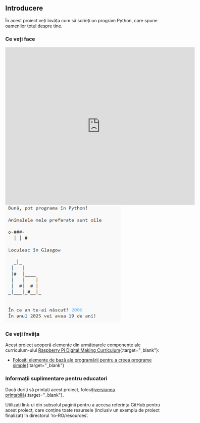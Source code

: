 ## Introducere

În acest proiect veți învăța cum să scrieți un program Python, care spune oamenilor totul despre tine.

### Ce veți face

<div class="trinket">
  <iframe src="https://trinket.io/embed/python/c85bbdc36d?outputOnly=true&start=result" width="600" height="500" frameborder="0" marginwidth="0" marginheight="0" allowfullscreen>
  </iframe>
  <img src="images/me-final.png">
</div>

### Ce veți învăța

Acest proiect acoperă elemente din următoarele componente ale curriculum-ului [Raspberry Pi Digital Making Curriculum](https://rpf.io/curriculum){:target="_blank"}:

+ [Folosiți elemente de bază ale programării pentru a creea programe simple](https://www.raspberrypi.org/curriculum/programming/creator){:target="_blank"}

### Informații suplimentare pentru educatori

Dacă doriți să printați acest proiect, folosiți[versiunea printabilă](https://projects.raspberrypi.org/ro-RO/projects/about-me/print){:target="_blank"}.

Utilizați link-ul din subsolul paginii pentru a accesa referința GitHub pentru acest proiect, care conține toate resursele (inclusiv un exemplu de proiect finalizat) în directorul ‘ro-RO/resources’.